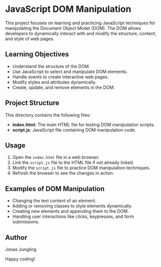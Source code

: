 # JavaScript DOM Manipulation

This project focuses on learning and practicing JavaScript techniques for manipulating the Document Object Model (DOM). The DOM allows developers to dynamically interact with and modify the structure, content, and style of web pages.

## Learning Objectives

- Understand the structure of the DOM.
- Use JavaScript to select and manipulate DOM elements.
- Handle events to create interactive web pages.
- Modify styles and attributes dynamically.
- Create, update, and remove elements in the DOM.

## Project Structure

This directory contains the following files:

- **index.html**: The main HTML file for testing DOM manipulation scripts.
- **script.js**: JavaScript file containing DOM manipulation code.

## Usage

1. Open the `index.html` file in a web browser.
2. Link the `script.js` file to the HTML file if not already linked.
3. Modify the `script.js` file to practice DOM manipulation techniques.
4. Refresh the browser to see the changes in action.

## Examples of DOM Manipulation

- Changing the text content of an element.
- Adding or removing classes to style elements dynamically.
- Creating new elements and appending them to the DOM.
- Handling user interactions like clicks, keypresses, and form submissions.

## Author

Jonas Jungling

Happy coding!